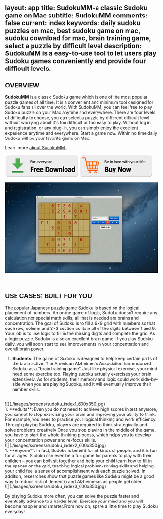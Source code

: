 layout: app
title: SudokuMM-a classic Sudoku game on Mac
subtitle: SudokuMM 
comments: false
current: index
keywords: daily sudoku puzzles on mac, best sudoku game on mac, sudoku download for mac, brain training game, select a puzzle by difficult level
description: SudokuMM is a easy-to-use tool to let users play Sudoku games conveniently and provide four difficult levels.
---


## OVERVIEW


**SudokuMM** is a classic Sudoku game which is one of the most popular puzzle games of all time. It is a convenient and minimum tool designed for Sudoku fans all over the world. With SudokuMM, you can feel free to play Sudoku puzzle on your Mac anytime and everywhere. There are four levels of difficulty to choose, you can select a puzzle by different difficult level without worrying about it's too difficult or too easy to play. Without log in and registration, or any plug-in, you can simply enjoy the excellent experience anytime and everywhere. Start a game now. Within no time daily Sudoku will be your favorite game on Mac.

Learn more [about SudokuMM ](./features.html).

[![](../../../asset/images/free-download.png)](./download.html) [![](../../../asset/images/buy-now.png)](./buy.html)


![](./images/screens/sudoku_interview.gif)

<br>

## USE CASES: BUILT FOR YOU
The popular Japanese puzzle game Sudoku is based on the logical placement of numbers. An online game of logic, Sudoku doesn’t require any calculation nor special math skills; all that is needed are brains and concentration. The goal of Sudoku is to fill a 9×9 grid with numbers so that each row, column and 3×3 section contain all of the digits between 1 and 9. Your job is to use logic to fill in the missing digits and complete the grid. As a logic puzzle, Sudoku is also an excellent brain game. If you play Sudoku daily, you will soon start to see improvements in your concentration and overall brain power. 

1. **Students**: The game of Sudoku is designed to help keep certain parts of the brain active. The American Alzheimer’s Association has endorsed Sudoku as a “brain training game”. Just like physical exercise, your mind need some exercise too. Playing sudoku actually exercises your brain extensively. As for students, their memory and logic could work side-by-side when you are playing Sudoku, and it will eventually improve their number skills.
<br>
![](./images/screens/sudoku_index1_600x350.jpg)
<br>
1. **Adults**: Even you do not need to achieve high scores in test anymore, you cannot to stop exercising your brain and improving your ability to think. For example, you need to practice your logical thinking and work efficiency. Through playing Sudoku, players are required to think strategically and solve problems creatively Once you stop playing in the middle of the game, you have to start the whole thinking process, which helps you to develop your concentration power and re-focus skills.  <br>
![](./images/screens/sudoku_index2_600x350.jpg)
<br>
1. **Anyone**: In fact, Sudoku is benefit for all kinds of people, and it is fun for all ages.  Sudoku can  even be a fun game for parents to play with their children – you can  both sit together and help your child learn how to fill in the spaces on  the grid, teaching logical problem-solving skills and helping your  child feel a sense of accomplishment with each puzzle solved. In addition, researches show that puzzle games like Sudoku might be a good way to reduce risk of dementia and Alzheimeras as people get older. 
<br>
![](./images/screens/sudoku_index3_600x350.jpg)
<br>

By playing Sudoku more often, you can solve the puzzle faster and eventually advance to a harder level. Exercise your mind and you will become happier and smarter.From now on, spare a little time to play Sudoku everyday!